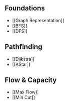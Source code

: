 
## Foundations
- [[Graph Representation]]
- [[BFS]]
- [[DFS]]

## Pathfinding
- [[Dijkstra]]
- [[AStar]]

## Flow & Capacity
- [[Max Flow]]
- [[Min Cut]]
